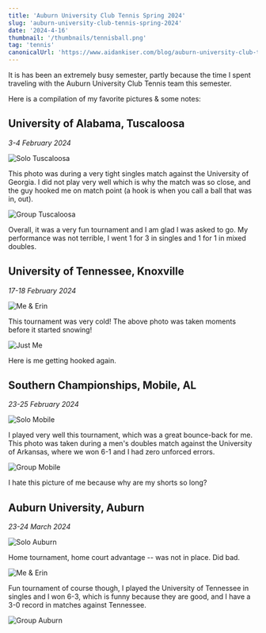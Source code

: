 ```yaml
---
title: 'Auburn University Club Tennis Spring 2024'
slug: 'auburn-university-club-tennis-spring-2024'
date: '2024-4-16'
thumbnail: '/thumbnails/tennisball.png'
tag: 'tennis'
canonicalUrl: 'https://www.aidankiser.com/blog/auburn-university-club-tennis-spring-2024/'
---
```


It is has been an extremely busy semester, partly because the time I spent traveling with the Auburn University Club Tennis team this semester.

Here is a compilation of my favorite pictures & some notes:

## University of Alabama, Tuscaloosa
*3-4 February 2024*

![Solo Tuscaloosa](https://i.imgur.com/tWqnpxf.jpg)

This photo was during a very tight singles match against the University of Georgia. I did not play very well which is why the match was so close, and the guy hooked me on match point (a hook is when you call a ball that was in, out).

![Group Tuscaloosa](https://i.imgur.com/1bEuok9.jpg)

Overall, it was a very fun tournament and I am glad I was asked to go. My performance was not terrible, I went 1 for 3 in singles and 1 for 1 in mixed doubles.

## University of Tennessee, Knoxville
*17-18 February 2024*

![Me & Erin](https://i.imgur.com/A8OTJny.jpg)

This tournament was very cold! The above photo was taken moments before it started snowing!

![Just Me](https://i.imgur.com/Wl3ixbK.jpg)

Here is me getting hooked again.

## Southern Championships, Mobile, AL
*23-25 February 2024*

![Solo Mobile](https://i.imgur.com/6XoE3Ju.jpg)

I played very well this tournament, which was a great bounce-back for me. This photo was taken during a men's doubles match against the University of Arkansas, where we won 6-1 and I had zero unforced errors.

![Group Mobile](https://i.imgur.com/9YU94iy.jpg)

I hate this picture of me because why are my shorts so long?

## Auburn University, Auburn
*23-24 March 2024*

![Solo Auburn](https://i.imgur.com/rqyuczw.jpg)

Home tournament, home court advantage -- was not in place. Did bad.

![Me & Erin](https://i.imgur.com/XvC1nxm.jpg)

Fun tournament of course though, I played the University of Tennessee in singles and I won 6-3, which is funny because they are good, and I have a 3-0 record in matches against Tennessee.

![Group Auburn](https://i.imgur.com/c4QYR9F.jpg)